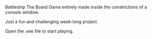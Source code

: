 Battleship The Board Game entirely made inside the constrictions of a console window.

Just a fun and challenging week-long project.

Open the .exe file to start playing.
